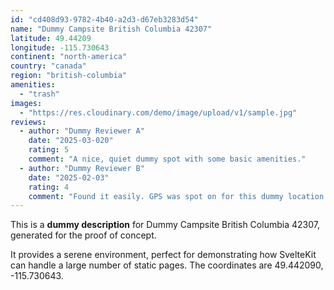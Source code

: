 ```yaml
---
id: "cd408d93-9782-4b40-a2d3-d67eb3283d54"
name: "Dummy Campsite British Columbia 42307"
latitude: 49.44209
longitude: -115.730643
continent: "north-america"
country: "canada"
region: "british-columbia"
amenities:
  - "trash"
images:
  - "https://res.cloudinary.com/demo/image/upload/v1/sample.jpg"
reviews:
  - author: "Dummy Reviewer A"
    date: "2025-03-020"
    rating: 5
    comment: "A nice, quiet dummy spot with some basic amenities."
  - author: "Dummy Reviewer B"
    date: "2025-02-03"
    rating: 4
    comment: "Found it easily. GPS was spot on for this dummy location."
---
```


This is a **dummy description** for Dummy Campsite British Columbia 42307, generated for the proof of concept.

It provides a serene environment, perfect for demonstrating how SvelteKit can handle a large number of static pages. The coordinates are 49.442090, -115.730643.

